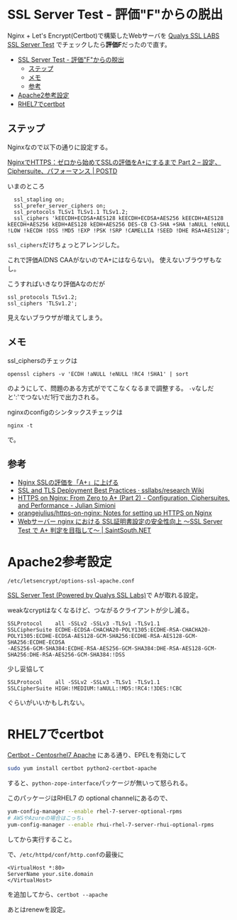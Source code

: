 # SSL Server Test - 評価"F"からの脱出

Nginx + Let's Encrypt(Certbot)で構築したWebサーバを
[Qualys SSL LABS SSL Server Test](https://www.ssllabs.com/ssltest/)
でチェックしたら**評価F**だったので直す。

- [SSL Server Test - 評価"F"からの脱出](#ssl-server-test---評価fからの脱出)
  - [ステップ](#ステップ)
  - [メモ](#メモ)
  - [参考](#参考)
- [Apache2参考設定](#apache2参考設定)
- [RHEL7でcertbot](#rhel7でcertbot)


## ステップ

Nginxなので以下の通りに設定する。

[NginxでHTTPS：ゼロから始めてSSLの評価をA+にするまで Part 2 – 設定、Ciphersuite、パフォーマンス | POSTD](https://postd.cc/https-on-nginx-from-zero-to-a-plus-part-2-configuration-ciphersuites-and-performance/)

いまのところ
```
  ssl_stapling on;
  ssl_prefer_server_ciphers on;
  ssl_protocols TLSv1 TLSv1.1 TLSv1.2;
  ssl_ciphers 'kEECDH+ECDSA+AES128 kEECDH+ECDSA+AES256 kEECDH+AES128 kEECDH+AES256 kEDH+AES128 kEDH+AES256 DES-CB C3-SHA +SHA !aNULL !eNULL !LOW !kECDH !DSS !MD5 !EXP !PSK !SRP !CAMELLIA !SEED !DHE RSA+AES128';
```
`ssl_ciphers`だけちょっとアレンジした。

これで評価A(DNS CAAがないのでA+にはならない)。
使えないブラウザもなし。

こうすればいきなり評価Aなのだが
```
ssl_protocols TLSv1.2;
ssl_ciphers 'TLSv1.2';
```
見えないブラウザが増えてしまう。

## メモ

ssl_ciphersのチェックは
```
openssl ciphers -v 'ECDH !aNULL !eNULL !RC4 !SHA1' | sort
```
のようにして、問題のある方式がでてこなくなるまで調整する。
`-v`なしだと':'でつないだ1行で出力される。

nginxのconfigのシンタックスチェックは
```
nginx -t
```
で。


## 参考
* [Nginx SSLの評価を「A+」に上げる](https://rin-ka.net/ssl-test/)
* [SSL and TLS Deployment Best Practices · ssllabs/research Wiki](https://github.com/ssllabs/research/wiki/SSL-and-TLS-Deployment-Best-Practices)
* [HTTPS on Nginx: From Zero to A+ (Part 2) - Configuration, Ciphersuites, and Performance - Julian Simioni](https://juliansimioni.com/blog/https-on-nginx-from-zero-to-a-plus-part-2-configuration-ciphersuites-and-performance/)
* [orangejulius/https-on-nginx: Notes for setting up HTTPS on Nginx](https://github.com/orangejulius/https-on-nginx)
* [Webサーバー nginx における SSL証明書設定の安全性向上 ～SSL Server Test で A+ 判定を目指して～ | SaintSouth.NET](https://www.saintsouth.net/blog/safety-of-ssl-certificate-setting-improvements-in-web-server-nginx-to-get-rankaplus-from-ssl-server-test/)


# Apache2参考設定

`/etc/letsencrypt/options-ssl-apache.conf`


[SSL Server Test (Powered by Qualys SSL Labs)](https://www.ssllabs.com/ssltest/index.html)で
Aが取れる設定。

weakなcryptはなくなるけど、つながるクライアントが少し減る。
```
SSLProtocol    all -SSLv2 -SSLv3 -TLSv1 -TLSv1.1
SSLCipherSuite ECDHE-ECDSA-CHACHA20-POLY1305:ECDHE-RSA-CHACHA20-POLY1305:ECDHE-ECDSA-AES128-GCM-SHA256:ECDHE-RSA-AES128-GCM-SHA256:ECDHE-ECDSA
-AES256-GCM-SHA384:ECDHE-RSA-AES256-GCM-SHA384:DHE-RSA-AES128-GCM-SHA256:DHE-RSA-AES256-GCM-SHA384:!DSS
```

少し妥協して
```
SSLProtocol    all -SSLv2 -SSLv3 -TLSv1 -TLSv1.1
SSLCipherSuite HIGH:!MEDIUM:!aNULL:!MD5:!RC4:!3DES:!CBC
```

ぐらいがいいかもしれない。

# RHEL7でcertbot

[Certbot - Centosrhel7 Apache](https://certbot.eff.org/lets-encrypt/centosrhel7-apache)
にある通り、EPELを有効にして

```sh
sudo yum install certbot python2-certbot-apache
```
すると、`python-zope-interface`パッケージが無いって怒られる。

このパッケージはRHEL7 の optional channelにあるので、
```sh
yum-config-manager --enable rhel-7-server-optional-rpms
# AWSやAzureの場合はこっち↓
yum-config-manager --enable rhui-rhel-7-server-rhui-optional-rpms
```
してから実行すること。

で、`/etc/httpd/conf/http.conf`の最後に
```
<VirtualHost *:80>
ServerName your.site.domain
</VirtualHost>
```
を追加してから、`certbot --apache`

あとはrenewを設定。